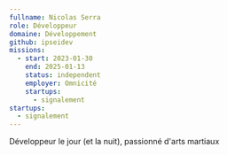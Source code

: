 ```yaml
---
fullname: Nicolas Serra
role: Développeur
domaine: Développement
github: ipseidev
missions:
  - start: 2023-01-30
    end: 2025-01-13
    status: independent
    employer: Omnicité
    startups:
      - signalement
startups:
  - signalement
---
```

Développeur le jour (et la nuit), passionné d'arts martiaux